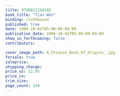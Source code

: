 ```yaml
---
title: 9780811210102
book_title: "Tian Wen"
binding: clothbound
published: true
date: 1986-10-01T05:00:00-04:00
publication_date: 1986-10-01T05:00:00-04:00
show_in_forthcoming: false
contributors:

cover_image_path: A_Chinese_Book_Of_Origins_.jpg
forsale: true
saleprice:
shipping_charge:
price_us: 22.95
price_cn:
trim_size:
page_count: 144
---
```


